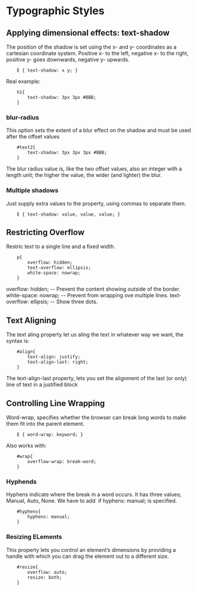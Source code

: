# Typographic Styles

## Applying dimensional effects: text-shadow

The position of the shadow is set using the x- and y- coordinates as a cartesian coordinate system. Positive x- to the left, negative x- to the right, positive y- goes downwards, negative y- upwards.

```
	E { text-shadow: x y; }
```

Real example:

```
	h1{
		text-shadow: 3px 3px #BBB;
	}
```

### blur-radius

This option sets the extent of a blur effect on the shadow and must be used after the offset values

```
	#text2{
		text-shadow: 3px 3px 3px #BBB;
	}
```

The blur radius value is, like the two offset values, also an integer with
a length unit; the higher the value, the wider (and lighter) the blur.

### Multiple shadows

Just supply extra values to the property, using commas to separate them.

```
	E { text-shadow: value, value, value; }
```

## Restricting Overflow

Restric text to a single line and a fixed width.

```
	p{
		overflow: hidden;
		text-overflow: ellipsis;
		white-space: nowrap;
	}
```

overflow: hidden; -- Prevent the content showing outside of the border.
white-space: nowrap; -- Prevent from wrapping ove multiple lines.
text-overflow: ellipsis; -- Show three dots.

## Text Aligning

The text aling property let us aling the text in whatever way we want, the syntax is:

```
	#align{
		text-align: justify;
		text-align-last: right;
	}
```

The text-align-last property, lets you set the alignment of the last (or only) line of text in a justified block

## Controlling Line Wrapping

Word-wrap, specifies whether the browser can break long words to make them fit into the parent element.

```
	E { word-wrap: keyword; }
```

Also works with:

```
	#wrap{
		overflow-wrap: break-word;
	}
```

### Hyphends

Hyphens indicate where the break in a word occurs. It has three values; Manual, Auto, None. We have to add &shy; if hyphens: manual; is specified.

```
	#hyphens{
		hyphens: manual;
	}
```

### Resizing ELements

This property lets you control an element’s dimensions by providing a handle with which you can drag the element out to a different size.

```
	#resize{
		overflow: auto;
		resize: both;
	}
```
